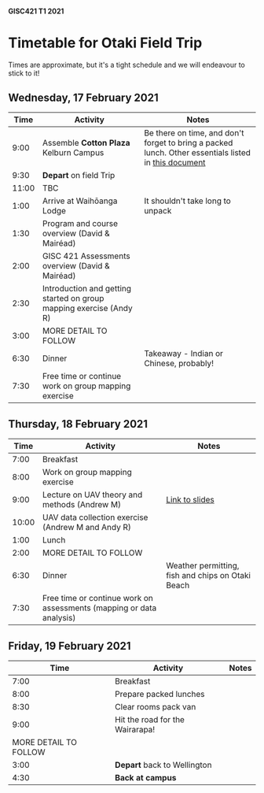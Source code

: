 #### GISC421 T1 2021
# Timetable for Otaki Field Trip
Times are approximate, but it's a tight schedule and we will endeavour to stick to it!

## Wednesday, 17 February 2021
Time | Activity | Notes
--- | --- | ---
9:00 | Assemble **Cotton Plaza** Kelburn Campus | Be there on time, and don't forget to bring a packed lunch. Other essentials listed in [this document](README.md#what-to-bring)
9:30 | **Depart** on field Trip |
11:00 | TBC |
1:00 | Arrive at Waihōanga Lodge | It shouldn't take long to unpack
1:30 | Program and course overview (David &amp; Mairéad) |
2:00 | GISC 421 Assessments overview (David &amp; Mairéad) |
2:30 | Introduction and getting started on group mapping exercise (Andy R) |
3:00 | MORE DETAIL TO FOLLOW |
6:30 | Dinner | Takeaway - Indian or Chinese, probably!
7:30 | Free time or continue work on group mapping exercise

## Thursday, 18 February 2021
Time | Activity | Notes
--- | --- | ---
7:00 | Breakfast
8:00 | Work on group mapping exercise
9:00 | Lecture on UAV theory and methods (Andrew M) | [Link to slides](https://blackboard.vuw.ac.nz/bbcswebdav/pid-2650795-dt-content-rid-9553611_1/xid-9553611_1)
10:00 | UAV data collection exercise (Andrew M and Andy R)
1:00 | Lunch
2:00 | MORE DETAIL TO FOLLOW |
6:30 | Dinner | Weather permitting, fish and chips on Otaki Beach
7:30 | Free time or continue work on assessments (mapping or data analysis)

## Friday, 19 February 2021
Time | Activity | Notes
--- | --- | ---
7:00 | Breakfast |
8:00 | Prepare packed lunches |
8:30 | Clear rooms pack van |
9:00 | Hit the road for the Wairarapa!
 | MORE DETAIL TO FOLLOW |
3:00 | **Depart** back to Wellington |
4:30 | **Back at campus** |
